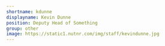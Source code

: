 ```yaml
---
shortname: kdunne
displayname: Kevin Dunne
position: Deputy Head of Something
group: other
image: https://static1.nutnr.com/img/staff/kevindunne.jpg
---
```

